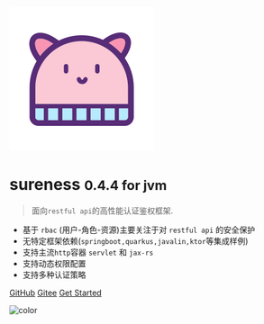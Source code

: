![logo](../_media/hat-128.svg)

# sureness <small>0.4.4 for jvm</small>  

> 面向`restful api`的高性能认证鉴权框架.  

- 基于 `rbac` (用户-角色-资源)主要关注于对 `restful api` 的安全保护    
- 无特定框架依赖(`springboot,quarkus,javalin,ktor`等集成样例)  
- 支持主流`http`容器 `servlet` 和 `jax-rs` 
- 支持动态权限配置   
- 支持多种认证策略  

[GitHub](https://github.com/tomsun28/sureness/)
[Gitee](https://gitee.com/tomsun28/sureness/)
[Get Started](cn/README.md)

![color](#e3f1ec)